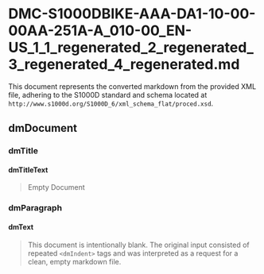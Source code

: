 # DMC-S1000DBIKE-AAA-DA1-10-00-00AA-251A-A_010-00_EN-US_1_1_regenerated_2_regenerated_3_regenerated_4_regenerated.md

This document represents the converted markdown from the provided XML file, adhering to the S1000D standard and schema located at `http://www.s1000d.org/S1000D_6/xml_schema_flat/proced.xsd`.

## dmDocument

### dmTitle

#### dmTitleText

> Empty Document

### dmParagraph

#### dmText

> This document is intentionally blank. The original input consisted of repeated `<dmIndent>` tags and was interpreted as a request for a clean, empty markdown file.